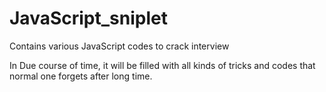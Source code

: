 # JavaScript_sniplet
Contains various JavaScript codes to crack interview

In Due course of time, it will be filled with all kinds of tricks and codes that normal one forgets after long time.
